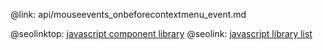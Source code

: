 @link: api/mouseevents_onbeforecontextmenu_event.md

@seolinktop: [javascript component library](https://webix.com)
@seolink: [javascript library list](https://webix.com/widget/list/)